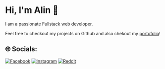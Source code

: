 # Hi, I'm Alin 👋

I am a passionate Fullstack web developer.

Feel free to checkout my projects on Github and also chekout my [portofolio](https://alin1k.github.io/Portofolio/)!

## 🌐 Socials:
[![Facebook](https://img.shields.io/badge/Facebook-%231877F2.svg?logo=Facebook&logoColor=white)](https://facebook.com/alin.olteanu15) [![Instagram](https://img.shields.io/badge/Instagram-%23E4405F.svg?logo=Instagram&logoColor=white)](https://instagram.com/alin.0lt) [![Reddit](https://img.shields.io/badge/Reddit-%23FF4500.svg?logo=Reddit&logoColor=white)](https://reddit.com/user/Alinus2k) 




